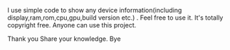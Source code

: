 I use simple code to show any device information(including display,ram,rom,cpu,gpu,build version etc.) . Feel free to use it.
It's totally copyright free. Anyone can use this project.

Thank you
Share your knowledge. Bye
